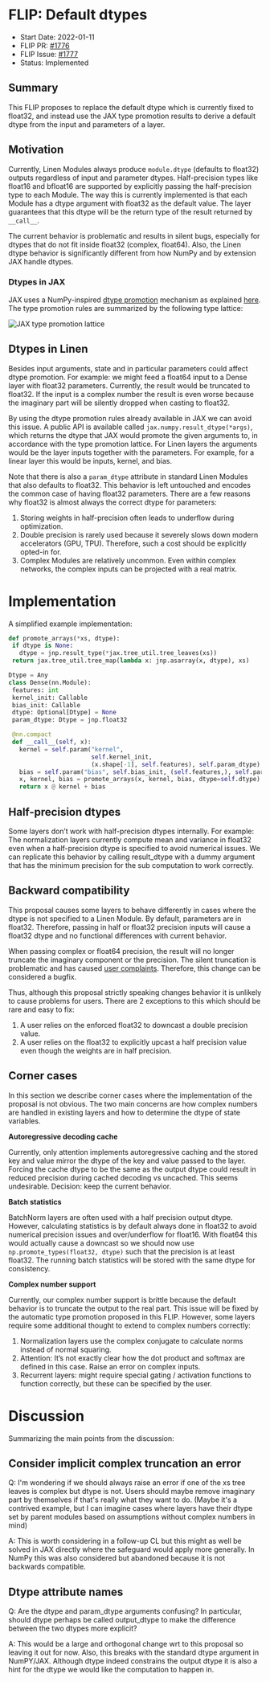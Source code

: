 # FLIP: Default dtypes


- Start Date: 2022-01-11
- FLIP PR: [#1776](https://github.com/google/flax/pull/1776)
- FLIP Issue: [#1777](https://github.com/google/flax/issues/1777)
- Status: Implemented


## Summary

This FLIP proposes to replace the default dtype which is currently fixed to float32, and instead use the JAX type promotion results to derive a default dtype from the input and parameters of a layer.


## Motivation

Currently, Linen Modules always produce `module.dtype` (defaults to float32) outputs regardless of input and parameter dtypes. Half-precision types like float16 and bfloat16 are supported by explicitly passing the half-precision type to each Module. The way this is currently implemented is that each Module has a dtype argument with float32 as the default value. The layer guarantees that this dtype will be the return type of the result returned by `__call__`.

The current behavior is problematic and results in silent bugs, especially for dtypes that do not fit inside float32 (complex, float64). Also, the Linen dtype behavior is significantly different from how NumPy and by extension JAX handle dtypes.


### Dtypes in JAX

JAX uses a NumPy-inspired [dtype promotion](https://github.com/jax-ml/jax/blob/main/jax/_src/dtypes.py) mechanism as explained [here](https://jax.readthedocs.io/en/latest/type_promotion.html?highlight=lattice#type-promotion-semantics). The type promotion rules are summarized by the following type lattice:

![JAX type promotion lattice](https://jax.readthedocs.io/en/latest/_images/type_lattice.svg)


## Dtypes in Linen

Besides input arguments, state and in particular parameters could affect dtype promotion. For example: we might feed a float64 input to a Dense layer with float32 parameters. Currently, the result would be truncated to float32. If the input is a complex number the result is even worse because the imaginary part will be silently dropped when casting to float32.

By using the dtype promotion rules already available in JAX we can avoid this issue. A public API is available called `jax.numpy.result_dtype(*args)`, which returns the dtype that JAX would promote the given arguments to, in accordance with the type promotion lattice. For Linen layers the arguments would be the layer inputs together with the parameters. For example, for a linear layer this would be inputs, kernel, and bias.

Note that there is also a `param_dtype` attribute in standard Linen Modules that also defaults to float32. This behavior is left untouched and encodes the common case of having float32 parameters.
There are a few reasons why float32 is almost always the correct dtype for parameters:
1. Storing weights in half-precision often leads to underflow during optimization.
2. Double precision is rarely used because it severely slows down modern accelerators (GPU, TPU). Therefore, such a cost should be explicitly opted-in for.
3. Complex Modules are relatively uncommon. Even within complex networks, the complex inputs can be projected with a real matrix.


# Implementation

A simplified example implementation:


```python
def promote_arrays(*xs, dtype):
 if dtype is None:
   dtype = jnp.result_type(*jax.tree_util.tree_leaves(xs))
 return jax.tree_util.tree_map(lambda x: jnp.asarray(x, dtype), xs)

Dtype = Any
class Dense(nn.Module):
 features: int
 kernel_init: Callable
 bias_init: Callable
 dtype: Optional[Dtype] = None
 param_dtype: Dtype = jnp.float32

 @nn.compact
 def __call__(self, x):
   kernel = self.param("kernel",
                       self.kernel_init,
                       (x.shape[-1], self.features), self.param_dtype)
   bias = self.param("bias", self.bias_init, (self.features,), self.param_dtype)
   x, kernel, bias = promote_arrays(x, kernel, bias, dtype=self.dtype)
   return x @ kernel + bias
```


## Half-precision dtypes

Some layers don’t work with half-precision dtypes internally. For example: The normalization layers currently compute mean and variance in float32 even when a half-precision dtype is specified to avoid numerical issues. We can replicate this behavior by calling result_dtype with a dummy argument that has the minimum precision for the sub computation to work correctly.


## Backward compatibility

This proposal causes some layers to behave differently in cases where the dtype is not specified to a Linen Module. By default, parameters are in float32. Therefore, passing in half or float32 precision inputs will cause a float32 dtype and no functional differences with current behavior.

When passing complex or float64 precision, the result will no longer truncate the imaginary component or the precision. The silent truncation is problematic and has caused [user complaints](https://github.com/google/flax/issues/805#issuecomment-981468837). Therefore, this change can be considered a bugfix.

Thus, although this proposal strictly speaking changes behavior it is unlikely to cause problems for users. There are 2 exceptions to this which should be rare and easy to fix:
1. A user relies on the enforced float32 to downcast a double precision value.
2. A user relies on the float32 to explicitly upcast a half precision value even though the weights are in half precision.


## Corner cases

In this section we describe corner cases where the implementation of the proposal is not obvious. The two main concerns are how complex numbers are handled in existing layers and how to determine the dtype of state variables.

**Autoregressive decoding cache**

Currently, only attention implements autoregressive caching and the stored key and value mirror the dtype of the key and value passed to the layer. Forcing the cache dtype to be the same as the output dtype could result in reduced precision during cached decoding vs uncached. This seems undesirable. Decision: keep the current behavior.

**Batch statistics**

BatchNorm layers are often used with a half precision output dtype. However, calculating statistics is by default always done in float32 to avoid numerical precision issues and over/underflow for float16. With float64 this would actually cause a downcast so we should now use `np.promote_types(float32, dtype)` such that the precision is at least float32. The running batch statistics will be stored with the same dtype for consistency.

**Complex number support**

Currently, our complex number support is brittle because the default behavior is to truncate the output to the real part. This issue will be fixed by the automatic type promotion proposed in this FLIP. However, some layers require some additional thought to extend to complex numbers correctly:

1. Normalization layers use the complex conjugate to calculate norms instead of normal squaring.
2. Attention: It’s not exactly clear how the dot product and softmax are defined in this case. Raise an error on complex inputs.
3. Recurrent layers: might require special gating / activation functions to function correctly, but these can be specified by the user.


# Discussion

Summarizing the main points from the discussion:


## Consider implicit complex truncation an error

Q:
I'm wondering if we should always raise an error if one of the xs tree leaves is complex but dtype is not. Users should maybe remove imaginary part by themselves if that's really what they want to do.
(Maybe it's a contrived example, but I can imagine cases where layers have their dtype set by parent modules based on assumptions without complex numbers in mind)

A:
This is worth considering in a follow-up CL but this might as well be solved in JAX directly where the safeguard would apply more generally. In NumPy this was also considered but abandoned because it is not backwards compatible.


## Dtype attribute names

Q:
Are the dtype and param_dtype arguments confusing? In particular, should dtype perhaps be called output_dtype to make the difference between the two dtypes more explicit?

A:
This would be a large and orthogonal change wrt to this proposal so leaving it out for now.
Also, this breaks with the standard dtype argument in NumPY/JAX.
Although dtype indeed constrains the output dtype it is also a hint for the dtype we would like the computation to happen in.

